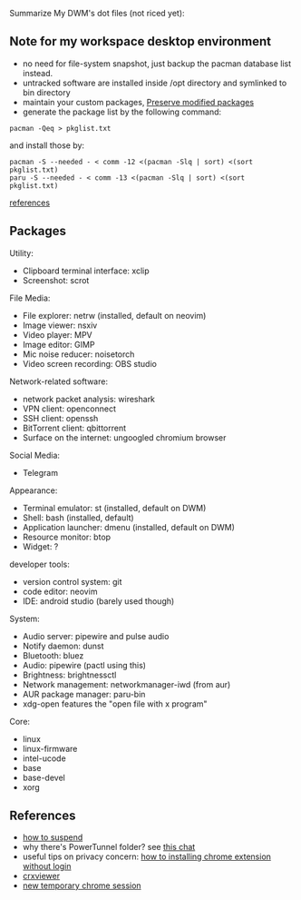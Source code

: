 Summarize My DWM's dot files (not riced yet):

## Note for my workspace desktop environment
- no need for file-system snapshot, just backup the pacman database list instead.
- untracked software are installed inside /opt directory and symlinked to bin directory
- maintain your custom packages, [Preserve modified packages](https://wiki.archlinux.org/title/Arch_build_system#Preserve_modified_packages)
- generate the package list by the following command:

```shell
pacman -Qeq > pkglist.txt
```

and install those by:

```shell
pacman -S --needed - < comm -12 <(pacman -Slq | sort) <(sort pkglist.txt)
paru -S --needed - < comm -13 <(pacman -Slq | sort) <(sort pkglist.txt)
```

[references](https://wiki.archlinux.org/title/Pacman/Tips_and_tricks#Install_packages_from_a_list)

## Packages

Utility:
- Clipboard terminal interface: xclip
- Screenshot: scrot

File Media:
- File explorer: netrw (installed, default on neovim)
- Image viewer: nsxiv
- Video player: MPV
- Image editor: GIMP
- Mic noise reducer: noisetorch
- Video screen recording: OBS studio

Network-related software:
- network packet analysis: wireshark
- VPN client: openconnect
- SSH client: openssh
- BitTorrent client: qbittorrent
- Surface on the internet: ungoogled chromium browser

Social Media:
- Telegram

Appearance:
- Terminal emulator: st (installed, default on DWM)
- Shell: bash (installed, default)
- Application launcher: dmenu (installed, default on DWM)
- Resource monitor: btop
- Widget: ?

developer tools:
- version control system: git
- code editor: neovim
- IDE: android studio (barely used though)

System:
- Audio server: pipewire and pulse audio
- Notify daemon: dunst
- Bluetooth: bluez
- Audio: pipewire (pactl using this)
- Brightness: brightnessctl
- Network management: networkmanager-iwd (from aur)
- AUR package manager: paru-bin
- xdg-open features the "open file with x program"

Core:
- linux
- linux-firmware
- intel-ucode
- base
- base-devel
- xorg

## References
- [how to suspend](https://askubuntu.com/questions/1792/how-can-i-suspend-hibernate-from-command-line)
- why there's PowerTunnel folder? see [this chat](https://t.me/GNUWeeb/883581)
- useful tips on privacy concern: [how to installing chrome extension without login](https://superuser.com/questions/633706/how-to-install-extensions-in-chrome-without-a-google-account)
- [crxviewer](https://crxviewer.com/)
- [new temporary chrome session](https://t.me/c/1987506309/1603/3351)
